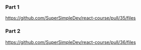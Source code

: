 ### Part 1
https://github.com/SuperSimpleDev/react-course/pull/35/files

### Part 2
https://github.com/SuperSimpleDev/react-course/pull/36/files